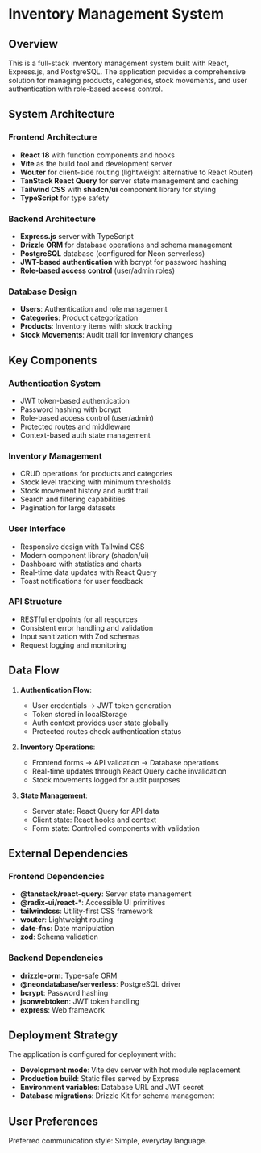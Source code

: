 # Inventory Management System

## Overview

This is a full-stack inventory management system built with React, Express.js, and PostgreSQL. The application provides a comprehensive solution for managing products, categories, stock movements, and user authentication with role-based access control.

## System Architecture

### Frontend Architecture
- **React 18** with function components and hooks
- **Vite** as the build tool and development server
- **Wouter** for client-side routing (lightweight alternative to React Router)
- **TanStack React Query** for server state management and caching
- **Tailwind CSS** with **shadcn/ui** component library for styling
- **TypeScript** for type safety

### Backend Architecture
- **Express.js** server with TypeScript
- **Drizzle ORM** for database operations and schema management
- **PostgreSQL** database (configured for Neon serverless)
- **JWT-based authentication** with bcrypt for password hashing
- **Role-based access control** (user/admin roles)

### Database Design
- **Users**: Authentication and role management
- **Categories**: Product categorization
- **Products**: Inventory items with stock tracking
- **Stock Movements**: Audit trail for inventory changes

## Key Components

### Authentication System
- JWT token-based authentication
- Password hashing with bcrypt
- Role-based access control (user/admin)
- Protected routes and middleware
- Context-based auth state management

### Inventory Management
- CRUD operations for products and categories
- Stock level tracking with minimum thresholds
- Stock movement history and audit trail
- Search and filtering capabilities
- Pagination for large datasets

### User Interface
- Responsive design with Tailwind CSS
- Modern component library (shadcn/ui)
- Dashboard with statistics and charts
- Real-time data updates with React Query
- Toast notifications for user feedback

### API Structure
- RESTful endpoints for all resources
- Consistent error handling and validation
- Input sanitization with Zod schemas
- Request logging and monitoring

## Data Flow

1. **Authentication Flow**:
   - User credentials → JWT token generation
   - Token stored in localStorage
   - Auth context provides user state globally
   - Protected routes check authentication status

2. **Inventory Operations**:
   - Frontend forms → API validation → Database operations
   - Real-time updates through React Query cache invalidation
   - Stock movements logged for audit purposes

3. **State Management**:
   - Server state: React Query for API data
   - Client state: React hooks and context
   - Form state: Controlled components with validation

## External Dependencies

### Frontend Dependencies
- **@tanstack/react-query**: Server state management
- **@radix-ui/react-***: Accessible UI primitives
- **tailwindcss**: Utility-first CSS framework
- **wouter**: Lightweight routing
- **date-fns**: Date manipulation
- **zod**: Schema validation

### Backend Dependencies
- **drizzle-orm**: Type-safe ORM
- **@neondatabase/serverless**: PostgreSQL driver
- **bcrypt**: Password hashing
- **jsonwebtoken**: JWT token handling
- **express**: Web framework

## Deployment Strategy

The application is configured for deployment with:
- **Development mode**: Vite dev server with hot module replacement
- **Production build**: Static files served by Express
- **Environment variables**: Database URL and JWT secret
- **Database migrations**: Drizzle Kit for schema management

## User Preferences

Preferred communication style: Simple, everyday language.
